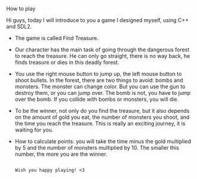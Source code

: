 How to play

Hi guys, today I will introduce to you a game I designed myself, using C++ and SDL2. 
 - The game is called Find Treasure. 
 - Our character has the main task of going through the dangerous forest to reach the treasure. He can only go straight, there is no way back, he finds treasure or dies in this deadly forest. 
 - You use the right mouse button to jump up, the left mouse button to shoot bullets. In the forest, there are two things to avoid: bombs and monsters. The monster can change color. But you can use the gun to destroy them, or you can jump over. The bomb is not, you have to jump over the bomb. If you collide with bombs or monsters, you will die. 
 - To be the winner, not only do you find the treasure, but it also depends on the amount of gold you eat, the number of monsters you shoot, and the time you reach the treasure. This is really an exciting journey, it is waiting for you.
 - How to calculate points: you will take the time minus the gold multiplied by 5 and the number of monsters multiplied by 10. The smaller this number, the more you are the winner.
  
                                                                                                   Wish you happy playing! <3
